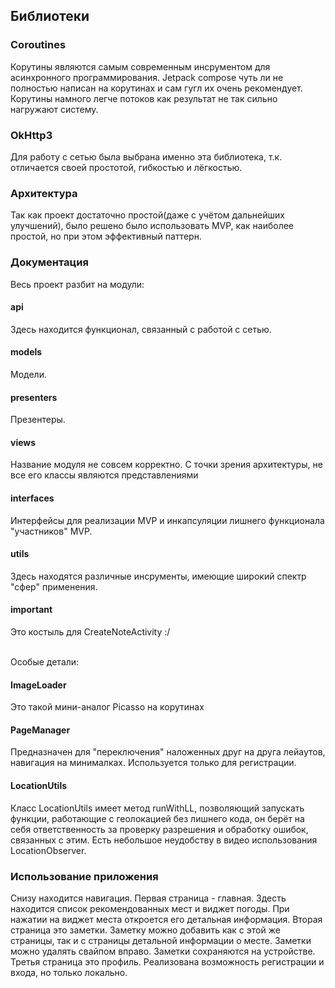 ## Библиотеки

### Coroutines
Корутины являются самым современным инсрументом для 
асинхронного программирования. Jetpack compose чуть ли не полностью
написан на корутинах и сам гугл их очень рекомендует. Корутины 
намного легче потоков как результат не так сильно нагружают 
систему.

### OkHttp3
Для работу с сетью была выбрана именно эта библиотека, т.к. 
отличается своей простотой, гибкостью и лёгкостью.

### Архитектура
Так как проект достаточно простой(даже с учётом дальнейших улучшений), 
было решено было использовать MVP, 
как наиболее простой, но при этом эффективный паттерн.

### Документация
Весь проект разбит на модули:

#### api
Здесь находится функционал, связанный с работой с сетью.

#### models
Модели.

#### presenters
Презентеры.

#### views
Название модуля не совсем корректно. С точки зрения архитектуры,
не все его классы являются представлениями

#### interfaces
Интерфейсы для реализации MVP и инкапсуляции лишнего функционала
"участников" MVP.

#### utils
Здесь находятся различные инсрументы, имеющие широкий спектр
"сфер" применения.

#### important
Это костыль для CreateNoteActivity :/

\
Особые детали:

#### ImageLoader
Это такой мини-аналог Picasso на корутинах

#### PageManager
Предназначен для "переключения" наложенных друг на друга лейаутов,
навигация на минималках. Используется только для регистрации.

#### LocationUtils
Класс LocationUtils имеет метод runWithLL, позволяющий запускать
функции, работающие с геолокацией без лишнего кода, он берёт на себя
ответственность за проверку разрешения и обработку ошибок, связанных
с этим. Есть небольшое неудобству в видео использования LocationObserver.

### Использование приложения
Снизу находится навигация. Первая страница - главная. Здесть 
находится список рекомендованных мест и виджет погоды.
При нажатии на виджет места откроется его детальная информация.
Вторая страница это заметки. Заметку можно добавить как с этой же страницы,
так и с страницы детальной информации о месте. Заметки можно удалять
свайпом вправо. Заметки сохраняются на устройстве. 
Третья страница это профиль. Реализована возможность регистрации
и входа, но только локально.